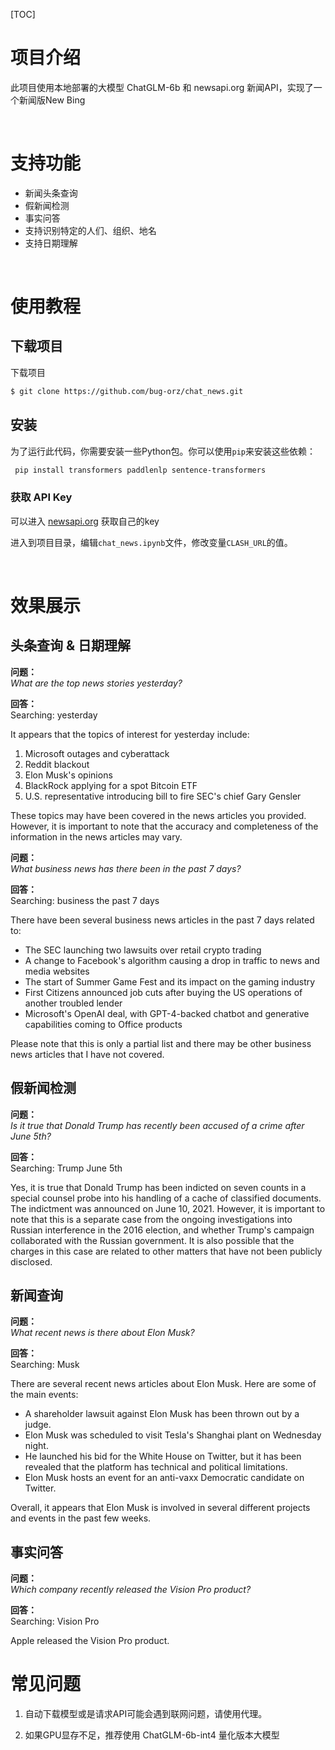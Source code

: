 [TOC]

# 项目介绍

此项目使用本地部署的大模型 ChatGLM-6b 和 newsapi.org 新闻API，实现了一个新闻版New Bing

<br>

# 支持功能

- 新闻头条查询
- 假新闻检测
- 事实问答
- 支持识别特定的人们、组织、地名
- 支持日期理解

<br>

# 使用教程

## 下载项目

下载项目

```bash
$ git clone https://github.com/bug-orz/chat_news.git
```

## 安装

为了运行此代码，你需要安装一些Python包。你可以使用`pip`来安装这些依赖：

```bash
 pip install transformers paddlenlp sentence-transformers
```

### 获取 API Key

可以进入 [newsapi.org](https://newsapi.org/account) 获取自己的key

进入到项目目录，编辑`chat_news.ipynb`文件，修改变量`CLASH_URL`的值。

<br>

# 效果展示

头条查询 & 日期理解
---

**问题：**  
_What are the top news stories yesterday?_

**回答：**  
Searching:    yesterday

It appears that the topics of interest for yesterday include:

1. Microsoft outages and cyberattack
2. Reddit blackout
3. Elon Musk's opinions
4. BlackRock applying for a spot Bitcoin ETF
5. U.S. representative introducing bill to fire SEC's chief Gary Gensler

These topics may have been covered in the news articles you provided. However, it is important to note that the accuracy and completeness of the information in the news articles may vary.

**问题：**  
_What business news has there been in the past 7 days?_

**回答：**  
Searching:   business the past 7 days

There have been several business news articles in the past 7 days related to:

* The SEC launching two lawsuits over retail crypto trading
* A change to Facebook's algorithm causing a drop in traffic to news and media websites
* The start of Summer Game Fest and its impact on the gaming industry
* First Citizens announced job cuts after buying the US operations of another troubled lender
* Microsoft's OpenAI deal, with GPT-4-backed chatbot and generative capabilities coming to Office products

Please note that this is only a partial list and there may be other business news articles that I have not covered.

假新闻检测
---

**问题：**  
_Is it true that Donald Trump has recently been accused of a crime after June 5th?_

**回答：**  
Searching:  Trump   June 5th

Yes, it is true that Donald Trump has been indicted on seven counts in a special counsel probe into his handling of a cache of classified documents. The indictment was announced on June 10, 2021. However, it is important to note that this is a separate case from the ongoing investigations into Russian interference in the 2016 election, and whether Trump's campaign collaborated with the Russian government. It is also possible that the charges in this case are related to other matters that have not been publicly disclosed.

新闻查询
---

**问题：**  
_What recent news is there about Elon Musk?_

**回答：**  
Searching:  Musk   

There are several recent news articles about Elon Musk. Here are some of the main events:

* A shareholder lawsuit against Elon Musk has been thrown out by a judge.
* Elon Musk was scheduled to visit Tesla's Shanghai plant on Wednesday night.
* He launched his bid for the White House on Twitter, but it has been revealed that the platform has technical and political limitations.
* Elon Musk hosts an event for an anti-vaxx Democratic candidate on Twitter.

Overall, it appears that Elon Musk is involved in several different projects and events in the past few weeks.

事实问答
---

**问题：**  
_Which company recently released the Vision Pro product?_

**回答：**  
Searching:  Vision Pro   

Apple released the Vision Pro product.

# 常见问题

1. 自动下载模型或是请求API可能会遇到联网问题，请使用代理。

1. 如果GPU显存不足，推荐使用 ChatGLM-6b-int4 量化版本大模型
